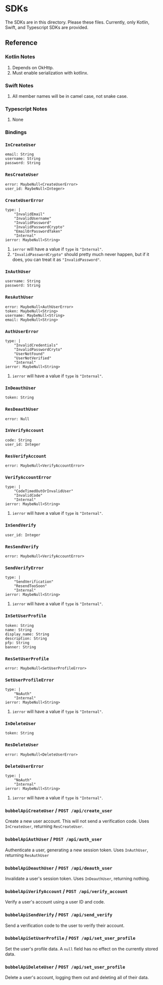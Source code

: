 # SDKs

The SDKs are in this directory.
Please these files.
Currently, only Kotlin, Swift, and Typescript SDKs are provided.

## Reference

### Kotlin Notes

1. Depends on OkHttp.
2. Must enable serialization with kotlinx.

### Swift Notes

1. All member names will be in camel case, not snake case.

### Typescript Notes

1. None

### Bindings

### `InCreateUser`

```
email: String
username: String
password: String
```

### `ResCreateUser`

```
error: MaybeNull<CreateUserError>
user_id: MaybeNull<Integer>
```

### `CreateUserError`

```
type: |
    "InvalidEmail"
    "InvalidUsername"
    "InvalidPassword"
    "InvalidPasswordCrypto"
    "EmailOrPasswordTaken"
    "Internal"
ierror: MaybeNull<String>
```

1. `ierror` will have a value if `type` is `"Internal"`.
2. `"InvalidPasswordCrypto"` should pretty much never happen, but if it does, you can treat it as `"InvalidPassword"`.

### `InAuthUser`

```
username: String
password: String
```

### `ResAuthUser`

```
error: MaybeNull<AuthUserError>
token: MaybeNull<String>
username: MaybeNull<String>
email: MaybeNull<String>
```

### `AuthUserError`

```
type: |
    "InvalidCredentials"
    "InvalidPasswordCryto"
    "UserNotFound"
    "UserNotVerified"
    "Internal"
ierror: MaybeNull<String>
```

1. `ierror` will have a value if `type` is `"Internal"`.

### `InDeauthUser`

```
token: String
```

### `ResDeauthUser`

```
error: Null
```

### `InVerifyAccount`

```
code: String
user_id: Integer
```

### `ResVerifyAccount`

```
error: MaybeNull<VerifyAccountError>
```

### `VerifyAccountError`

```
type: |
    "CodeTimedOutOrInvalidUser"
    "InvalidCode"
    "Internal"
ierror: MaybeNull<String>
```

1. `ierror` will have a value if `type` is `"Internal"`.

### `InSendVerify`

```
user_id: Integer
```

### `ResSendVerify`

```
error: MaybeNull<VerifyAccountError>
```

### `SendVerifyError`

```
type: |
    "SendVerification"
    "ResendTooSoon"
    "Internal"
ierror: MaybeNull<String>
```

1. `ierror` will have a value if `type` is `"Internal"`.

### `InSetUserProfile`

```
token: String
name: String
display_name: String
description: String
pfp: String
banner: String
```

### `ResSetUserProfile`

```
error: MaybeNull<SetUserProfileError>
```

### `SetUserProfileError`

```
type: |
    "NoAuth"
    "Internal"
ierror: MaybeNull<String>
```

1. `ierror` will have a value if `type` is `"Internal"`.

### `InDeleteUser`

```
token: String
```

### `ResDeleteUser`

```
error: MaybeNull<DeleteUserError>
```

### `DeleteUserError`

```
type: |
    "NoAuth"
    "Internal"
ierror: MaybeNull<String>
```

1. `ierror` will have a value if `type` is `"Internal"`.

### `bubbelApiCreateUser` / `POST /api/create_user`

Create a new user account.
This will not send a verification code.
Uses `InCreateUser`, returning `ResCreateUser`.

### `bubbelApiAuthUser` / `POST /api/auth_user`

Authenticate a user, generating a new session token.
Uses `InAuthUser`, returning `ResAuthUser`

### `bubbelApiDeauthUser` / `POST /api/deauth_user`

Invalidate a user's session token.
Uses `InDeauthUser`, returning nothing.

### `bubbelApiVerifyAccount` / `POST /api/verify_account`

Verify a user's account using a user ID and code.

### `bubbelApiSendVerify` / `POST /api/send_verify`

Send a verification code to the user to verify their account.

### `bubbelApiSetUserProfile` / `POST /api/set_user_profile`

Set the user's profile data.
A `null` field has no effect on the currently stored data.

### `bubbelApiDeleteUser` / `POST /api/set_user_profile`

Delete a user's account, logging them out and deleting all of their data.
